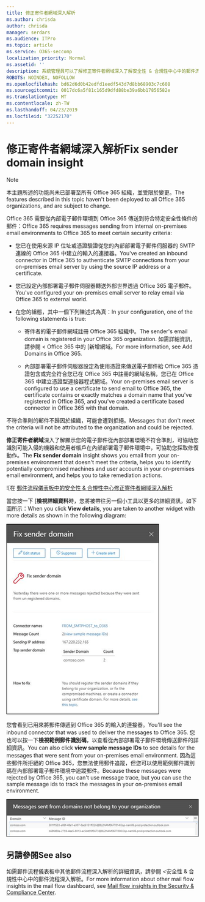 ```yaml
---
title: 修正寄件者網域深入解析
ms.author: chrisda
author: chrisda
manager: serdars
ms.audience: ITPro
ms.topic: article
ms.service: O365-seccomp
localization_priority: Normal
ms.assetid: ''
description: 系統管理員可以了解修正寄件者網域深入了解安全性 & 合規性中心中的郵件流程儀表板中。
ROBOTS: NOINDEX, NOFOLLOW
ms.openlocfilehash: bd62d6d0b42edfd1eedf543d7d8bb68903c7c608
ms.sourcegitcommit: 0017dc6a5f81c165d9dfd88be39a6bb17856582e
ms.translationtype: MT
ms.contentlocale: zh-TW
ms.lasthandoff: 04/23/2019
ms.locfileid: "32252170"
---
```

# <a name="fix-sender-domain-insight"></a><span data-ttu-id="2449a-103">修正寄件者網域深入解析</span><span class="sxs-lookup"><span data-stu-id="2449a-103">Fix sender domain insight</span></span>

> [!NOTE]
> <span data-ttu-id="2449a-104">本主題所述的功能尚未已部署至所有 Office 365 組織，並受限於變更。</span><span class="sxs-lookup"><span data-stu-id="2449a-104">The features described in this topic haven't been deployed to all Office 365 organizations, and are subject to change.</span></span>

<span data-ttu-id="2449a-105">Office 365 需要從內部電子郵件環境到 Office 365 傳送到符合特定安全性條件的郵件：</span><span class="sxs-lookup"><span data-stu-id="2449a-105">Office 365 requires messages sending from internal on-premises email environments to Office 365 to meet certain security criteria:</span></span>

- <span data-ttu-id="2449a-106">您已在使用來源 IP 位址或憑證驗證從您的內部部署電子郵件伺服器的 SMTP 連線的 Office 365 中建立的輸入的連接器。</span><span class="sxs-lookup"><span data-stu-id="2449a-106">You've created an inbound connector in Office 365 to authenticate SMTP connections from your on-premises email server by using the source IP address or a certificate.</span></span>

- <span data-ttu-id="2449a-107">您已設定內部部署電子郵件伺服器轉送外部世界透過 Office 365 電子郵件。</span><span class="sxs-lookup"><span data-stu-id="2449a-107">You've configured your on-premises email server to relay email via Office 365 to external world.</span></span>

- <span data-ttu-id="2449a-108">在您的組態，其中一個下列陳述式為真：</span><span class="sxs-lookup"><span data-stu-id="2449a-108">In your configuration, one of the following statements is true:</span></span>

  - <span data-ttu-id="2449a-109">寄件者的電子郵件網域註冊 Office 365 組織中。</span><span class="sxs-lookup"><span data-stu-id="2449a-109">The sender's email domain is registered in your Office 365 organization.</span></span> <span data-ttu-id="2449a-110">如需詳細資訊，請參閱 < Office 365 中的 [新增網域。</span><span class="sxs-lookup"><span data-stu-id="2449a-110">For more information, see Add Domains in Office 365.</span></span>

  - <span data-ttu-id="2449a-111">內部部署電子郵件伺服器設定為使用憑證來傳送電子郵件給 Office 365 憑證包含或完全符合您已在 Office 365 中註冊的網域名稱，您已在 Office 365 中建立憑證型連接器程式網域。</span><span class="sxs-lookup"><span data-stu-id="2449a-111">Your on-premises email server is configured to use a certificate to send email to Office 365, the certificate contains or exactly matches a domain name that you've registered in Office 365, and you've created a certificate based connector in Office 365 with that domain.</span></span> 

<span data-ttu-id="2449a-112">不符合準則的郵件不歸因於組織，可能會遭到拒絕。</span><span class="sxs-lookup"><span data-stu-id="2449a-112">Messages that don't meet the criteria will not be attributed to the organization and could be rejected.</span></span>

<span data-ttu-id="2449a-113">**修正寄件者網域**深入了解顯示您的電子郵件從內部部署環境不符合準則，可協助您識別可能入侵的機器和使用者帳戶在內部部署電子郵件環境中，可協助您採取修復動作。</span><span class="sxs-lookup"><span data-stu-id="2449a-113">The **Fix sender domain** insight shows you email from your on-premises environment that doesn't meet the criteria, helps you to identify potentially compromised machines and user accounts in your on-premises email environment, and helps you to take remediation actions.</span></span>

![在 [郵件流程儀表板中的安全性 & 合規性中心修正寄件者網域深入解析](media/sender-domain-insight-selected.png)

<span data-ttu-id="2449a-115">當您按一下 [**檢視詳細資料**時，您將被帶往另一個小工具以更多的詳細資訊，如下圖所示：</span><span class="sxs-lookup"><span data-stu-id="2449a-115">When you click **View details**, you are taken to another widget with more details as shown in the following diagram:</span></span>

![[詳細資料] 小工具在修正寄件者網域深入解析](media/sender-domain-view-details.png)

<span data-ttu-id="2449a-117">您會看到已用來將郵件傳遞到 Office 365 的輸入的連接器。</span><span class="sxs-lookup"><span data-stu-id="2449a-117">You'll see the inbound connector that was used to deliver the messages to Office 365.</span></span> <span data-ttu-id="2449a-118">您也可以按一下**檢視範例郵件識別碼**，以查看從內部部署電子郵件環境傳送郵件的詳細資訊。</span><span class="sxs-lookup"><span data-stu-id="2449a-118">You can also click **view sample message IDs** to see details for the messages that were sent from your on-premises email environment.</span></span> <span data-ttu-id="2449a-119">因為這些郵件所拒絕的 Office 365，您無法使用郵件追蹤，但您可以使用範例郵件識別碼在內部部署電子郵件環境中追蹤郵件。</span><span class="sxs-lookup"><span data-stu-id="2449a-119">Because these messages were rejected by Office 365, you can't use message trace, but you can use the sample message ids to track the messages in your on-premises email environment.</span></span>

![在修正寄件者網域深入了解檢視範例郵件識別碼](media/sender-domain-view-sample-message-ids.png)

## <a name="see-also"></a><span data-ttu-id="2449a-121">另請參閱</span><span class="sxs-lookup"><span data-stu-id="2449a-121">See also</span></span>

<span data-ttu-id="2449a-122">如需郵件流程儀表板中其他郵件流程深入解析的詳細資訊，請參閱 <<c0>安全性 &amp; 合規性中心中的郵件流程深入解析。</span><span class="sxs-lookup"><span data-stu-id="2449a-122">For more information about other mail flow insights in the mail flow dashboard, see [Mail flow insights in the Security & Compliance Center](mail-flow-insights-v2.md).</span></span>
